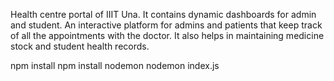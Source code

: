Health centre portal of IIIT Una. It contains dynamic dashboards for admin and student. An interactive platform for admins and patients that keep track of all the appointments with the doctor. It also helps in maintaining medicine stock and student health records.

npm install 
npm install nodemon
nodemon index.js
